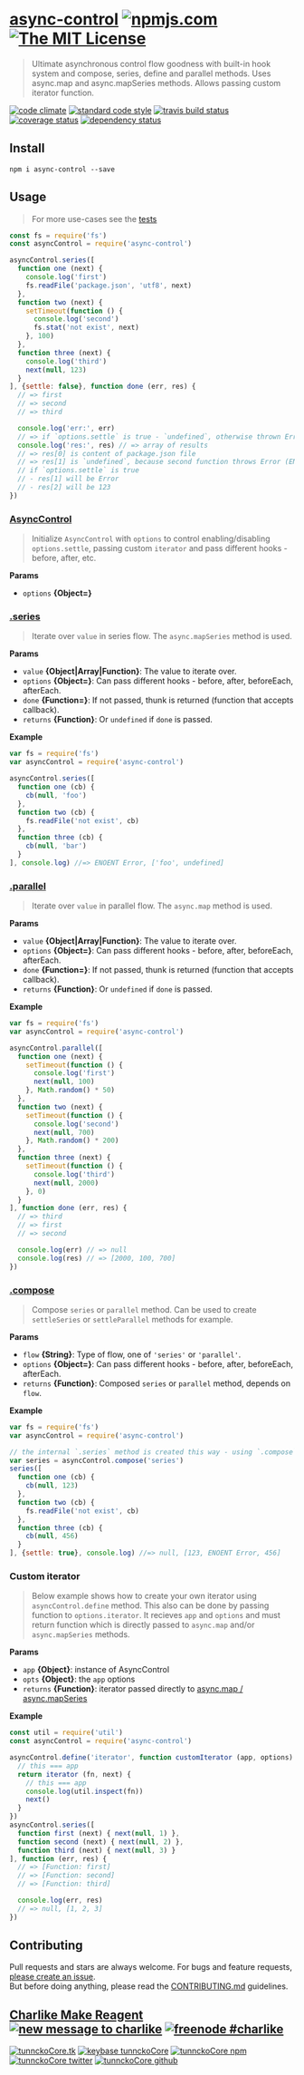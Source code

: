 # [async-control][author-www-url] [![npmjs.com][npmjs-img]][npmjs-url] [![The MIT License][license-img]][license-url] 

> Ultimate asynchronous control flow goodness with built-in hook system and compose, series, define and parallel methods. Uses async.map and async.mapSeries methods. Allows passing custom iterator function.

[![code climate][codeclimate-img]][codeclimate-url] [![standard code style][standard-img]][standard-url] [![travis build status][travis-img]][travis-url] [![coverage status][coveralls-img]][coveralls-url] [![dependency status][david-img]][david-url]

## Install
```
npm i async-control --save
```

## Usage
> For more use-cases see the [tests](./test.js)

```js
const fs = require('fs')
const asyncControl = require('async-control')

asyncControl.series([
  function one (next) {
    console.log('first')
    fs.readFile('package.json', 'utf8', next)
  },
  function two (next) {
    setTimeout(function () {
      console.log('second')
      fs.stat('not exist', next)
    }, 100)
  },
  function three (next) {
    console.log('third')
    next(null, 123)
  }
], {settle: false}, function done (err, res) {
  // => first
  // => second
  // => third

  console.log('err:', err)
  // => if `options.settle` is true - `undefined`, otherwise thrown Error
  console.log('res:', res) // => array of results
  // => res[0] is content of package.json file
  // => res[1] is `undefined`, because second function throws Error (ENOENT)
  // if `options.settle` is true
  // - res[1] will be Error
  // - res[2] will be 123
})
```

### [AsyncControl](index.js#L24)

> Initialize `AsyncControl` with `options` to
control enabling/disabling `options.settle`, passing
custom `iterator` and pass different hooks - before, after, etc.

**Params**

* `options` **{Object=}**    

### [.series](index.js#L76)
> Iterate over `value` in series flow. The `async.mapSeries` method is used.

**Params**

* `value` **{Object|Array|Function}**: The value to iterate over.    
* `options` **{Object=}**: Can pass different hooks - before, after, beforeEach, afterEach.    
* `done` **{Function=}**: If not passed, thunk is returned (function that accepts callback).    
* `returns` **{Function}**: Or `undefined` if `done` is passed.  

**Example**

```js
var fs = require('fs')
var asyncControl = require('async-control')

asyncControl.series([
  function one (cb) {
    cb(null, 'foo')
  },
  function two (cb) {
    fs.readFile('not exist', cb)
  },
  function three (cb) {
    cb(null, 'bar')
  }
], console.log) //=> ENOENT Error, ['foo', undefined]
```

### [.parallel](index.js#L126)
> Iterate over `value` in parallel flow. The `async.map` method is used.

**Params**

* `value` **{Object|Array|Function}**: The value to iterate over.    
* `options` **{Object=}**: Can pass different hooks - before, after, beforeEach, afterEach.    
* `done` **{Function=}**: If not passed, thunk is returned (function that accepts callback).    
* `returns` **{Function}**: Or `undefined` if `done` is passed.  

**Example**

```js
var fs = require('fs')
var asyncControl = require('async-control')

asyncControl.parallel([
  function one (next) {
    setTimeout(function () {
      console.log('first')
      next(null, 100)
    }, Math.random() * 50)
  },
  function two (next) {
    setTimeout(function () {
      console.log('second')
      next(null, 700)
    }, Math.random() * 200)
  },
  function three (next) {
    setTimeout(function () {
      console.log('third')
      next(null, 2000)
    }, 0)
  }
], function done (err, res) {
  // => third
  // => first
  // => second

  console.log(err) // => null
  console.log(res) // => [2000, 100, 700]
})
```

### [.compose](index.js#L164)
> Compose `series` or `parallel` method. Can be used to create `settleSeries` or `settleParallel` methods for example.

**Params**

* `flow` **{String}**: Type of flow, one of `'series'` or `'parallel'`.    
* `options` **{Object=}**: Can pass different hooks - before, after, beforeEach, afterEach.    
* `returns` **{Function}**: Composed `series` or `parallel` method, depends on `flow`.  

**Example**

```js
var fs = require('fs')
var asyncControl = require('async-control')

// the internal `.series` method is created this way - using `.compose`
var series = asyncControl.compose('series')
series([
  function one (cb) {
    cb(null, 123)
  },
  function two (cb) {
    fs.readFile('not exist', cb)
  },
  function three (cb) {
    cb(null, 456)
  }
], {settle: true}, console.log) //=> null, [123, ENOENT Error, 456]
```

### Custom iterator
> Below example shows how to create your own iterator using `asyncControl.define` method. This also can be done by passing function to `options.iterator`. It recieves `app` and `options` and must return function which is directly passed to `async.map` and/or `async.mapSeries` methods. 

**Params**

* `app` **{Object}**: instance of AsyncControl    
* `opts` **{Object}**: the `app` options    
* `returns` **{Function}**: iterator passed directly to [async.map / async.mapSeries](http://j.mp/1QyzUe9)

**Example**

```js
const util = require('util')
const asyncControl = require('async-control')

asyncControl.define('iterator', function customIterator (app, options) {
  // this === app
  return iterator (fn, next) {
    // this === app
    console.log(util.inspect(fn))
    next()
  }
})
asyncControl.series([
  function first (next) { next(null, 1) },
  function second (next) { next(null, 2) },
  function third (next) { next(null, 3) }
], function (err, res) {
  // => [Function: first]
  // => [Function: second]
  // => [Function: third]

  console.log(err, res)
  // => null, [1, 2, 3]
})
```

## Contributing
Pull requests and stars are always welcome. For bugs and feature requests, [please create an issue](https://github.com/hybridables/async-control/issues/new).  
But before doing anything, please read the [CONTRIBUTING.md](./CONTRIBUTING.md) guidelines.

## [Charlike Make Reagent](http://j.mp/1stW47C) [![new message to charlike][new-message-img]][new-message-url] [![freenode #charlike][freenode-img]][freenode-url]

[![tunnckoCore.tk][author-www-img]][author-www-url] [![keybase tunnckoCore][keybase-img]][keybase-url] [![tunnckoCore npm][author-npm-img]][author-npm-url] [![tunnckoCore twitter][author-twitter-img]][author-twitter-url] [![tunnckoCore github][author-github-img]][author-github-url]

[async]: https://github.com/caolan/async
[async-base-iterator]: https://github.com/tunnckocore/async-base-iterator
[extend-shallow]: https://github.com/jonschlinkert/extend-shallow
[lazy-cache]: https://github.com/jonschlinkert/lazy-cache

[npmjs-url]: https://www.npmjs.com/package/async-control
[npmjs-img]: https://img.shields.io/npm/v/async-control.svg?label=async-control

[license-url]: https://github.com/hybridables/async-control/blob/master/LICENSE
[license-img]: https://img.shields.io/badge/license-MIT-blue.svg

[codeclimate-url]: https://codeclimate.com/github/hybridables/async-control
[codeclimate-img]: https://img.shields.io/codeclimate/github/hybridables/async-control.svg

[travis-url]: https://travis-ci.org/hybridables/async-control
[travis-img]: https://img.shields.io/travis/hybridables/async-control/master.svg

[coveralls-url]: https://coveralls.io/r/hybridables/async-control
[coveralls-img]: https://img.shields.io/coveralls/hybridables/async-control.svg

[david-url]: https://david-dm.org/hybridables/async-control
[david-img]: https://img.shields.io/david/hybridables/async-control.svg

[standard-url]: https://github.com/feross/standard
[standard-img]: https://img.shields.io/badge/code%20style-standard-brightgreen.svg

[author-www-url]: http://www.tunnckocore.tk
[author-www-img]: https://img.shields.io/badge/www-tunnckocore.tk-fe7d37.svg

[keybase-url]: https://keybase.io/tunnckocore
[keybase-img]: https://img.shields.io/badge/keybase-tunnckocore-8a7967.svg

[author-npm-url]: https://www.npmjs.com/~tunnckocore
[author-npm-img]: https://img.shields.io/badge/npm-~tunnckocore-cb3837.svg

[author-twitter-url]: https://twitter.com/tunnckoCore
[author-twitter-img]: https://img.shields.io/badge/twitter-@tunnckoCore-55acee.svg

[author-github-url]: https://github.com/tunnckoCore
[author-github-img]: https://img.shields.io/badge/github-@tunnckoCore-4183c4.svg

[freenode-url]: http://webchat.freenode.net/?channels=charlike
[freenode-img]: https://img.shields.io/badge/freenode-%23charlike-5654a4.svg

[new-message-url]: https://github.com/tunnckoCore/ama
[new-message-img]: https://img.shields.io/badge/ask%20me-anything-green.svg

